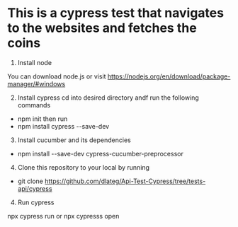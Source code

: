 # This is a cypress test that navigates to the websites and fetches the coins 
1. Install node 

You can download node.js or visit https://nodejs.org/en/download/package-manager/#windows 

2. Install cypress
cd into desired directory andf run the following commands 
- npm init then run
- npm install cypress --save-dev

3. Install cucumber and its dependencies

 - npm install --save-dev cypress-cucumber-preprocessor

4. Clone this repository to your local by running 
- git clone https://github.com/dlateg/Api-Test-Cypress/tree/tests-api/cypress


4. Run cypress

npx cypress run or 
npx cypresss open
